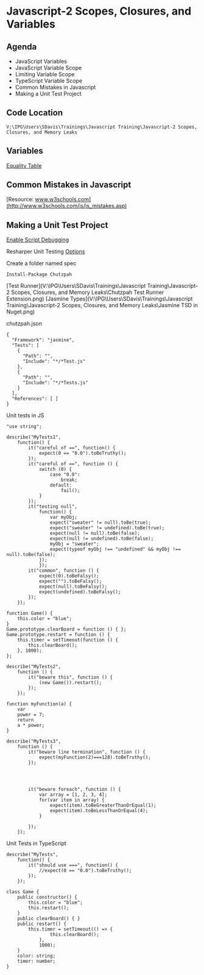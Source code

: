 # Javascript-2 Scopes, Closures, and Variables

## Agenda
* JavaScript Variables
* JavaScript Variable Scope
* Limiting Variable Scope
* TypeScript Variable Scope
* Common Mistakes in Javascript
* Making a Unit Test Project

## Code Location

~~~~
V:\IPG\Users\SDavis\Trainings\Javascript Training\Javascript-2 Scopes, Closures, and Memory Leaks
~~~~

## Variables

<a href="https://dorey.github.io/JavaScript-Equality-Table/" target="_blank">Equality Table</a>

## Common Mistakes in Javascript

[Resource: www.w3schools.com](http://www.w3schools.com/js/js_mistakes.asp)

## Making a Unit Test Project

[Enable Script Debugging](file:///V:/IPG/Users/SDavis/Trainings/Javascript%20Training/Javascript-2%20Scopes,%20Closures,%20and%20Memory%20Leaks/Internet%20Options%20Debugging.png)

Resharper Unit Testing 
[Options](file:///V:/IPG/Users/SDavis/Trainings/Javascript%20Training/Javascript-2%20Scopes,%20Closures,%20and%20Memory%20Leaks/ResharperUnitTestOptions.png)

Create a folder named spec
~~~~
Install-Package Chutzpah
~~~~

[Test Runner](V:\IPG\Users\SDavis\Trainings\Javascript Training\Javascript-2 Scopes, Closures, and Memory Leaks\Chutzpah Test Runner Extension.png)
[Jasmine Types](V:\IPG\Users\SDavis\Trainings\Javascript Training\Javascript-2 Scopes, Closures, and Memory Leaks\Jasmine TSD in Nuget.png)

chutzpah.json
~~~~
{
  "Framework": "jasmine",
  "Tests": [
    {
      "Path": "",
      "Include": "*/*Test.js"
    },
    {
      "Path": "",
      "Include": "*/*Tests.js"
    }
  ],
  "References": [ ]
}
~~~~

Unit tests in JS
~~~~
"use string";

describe("MyTests1",
    function() {
        it("careful of ==", function() {
            expect(0 == "0.0").toBeTruthy();
        });
        it("careful of ==", function () {
            switch (0) {
                case "0.0":
                    break;
                default:
                    fail();
            }
        });
        it("testing null",
            function() {
                var myObj;
                expect("sweater" != null).toBe(true);
                expect("sweater" != undefined).toBe(true);
                expect(null != null).toBe(false);
                expect(null != undefined).toBe(false);
                myObj = "sweater";
                expect(typeof myObj !== "undefined" && myObj !== null).toBe(false);
            });
            });
        it("common", function () {
            expect(0).toBeFalsy();
            expect("").toBeFalsy();
            expect(null).toBeFalsy();
            expect(undefined).toBeFalsy();
        });
    });

function Game() {
    this.color = "blue";
}
Game.prototype.clearBoard = function () { };
Game.prototype.restart = function () {
    this.timer = setTimeout(function () {
        this.clearBoard();
    }, 1000);
};

describe("MyTests2",
    function () {
        it("beware this", function () {
            (new Game()).restart();
        });
    });

function myFunction(a) {
    var
    power = 7;
    return
    a * power;
}

describe("MyTests3",
    function () {
        it("beware line termination", function () {
            expect(myFunction(2)===128).toBeTruthy();
        });




        it("beware foreach", function () {
            var array = [1, 2, 3, 4];
            for(var item in array) {
                expect(item).toBeGreaterThanOrEqual(1);
                expect(item).toBeLessThanOrEqual(4);
            }
            
        });
    });
~~~~

Unit Tests in TypeScript
~~~~
describe("MyTests",
    function() {
        it("should use ===", function() {
            //expect(0 == "0.0").toBeTruthy();
        });
    });

class Game {
    public constructor() {
        this.color = "blue";
        this.restart();
    }
    public clearBoard() { }
    public restart() {
        this.timer = setTimeout(() => {
                this.clearBoard();
            },
            1000);
    }
    color: string;
    timer: number;
}
~~~~

